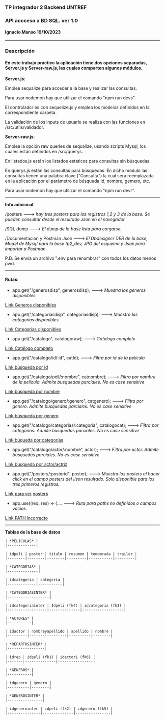 ### TP integrador 2 Backend UNTREF
### API accceso a BD SQL. ver 1.0
#### Ignacio Manso 19/10/2023
---
### Descripción
#### En este trabajo práctico la aplicación tiene dos opciones separadas, Server.js y Server-raw.js, las cuales comparten algunos módulos.

**Server.js**:

Emplea sequalize para acceder a la base y realizar las consultas.

Para usar nodemon hay que utilizar el comando "npm run devs".

El controlador es con sequelize.js y emplea los modelos definidos en la correspondiente carpeta.

La validación de los inputs de usuario se realiza con las funciones en /src/utils/validador.

**Server-raw.js**:

Emplea la opción raw queries de sequalize, usando scripts Mysql, los cuales están definidos en /src/querys.

En listados.js están los listados estaticos para consultas sin búsquedas.

En querys.js están las consultas para búsquedas. En dicho modulo las consultas tienen una palabra clave ("Consulta") la cual será reemplazada en la aplicación por el parámetro de búsqueda id, nombre, gemero, etc.

Para usar nodemon hay que utilizar el comando "npm run devr".

---

**Info adicional**

/posters ---> *hay tres posters para los registros 1,2 y 3 de la base. Se pueden consultar desde el resultado Json en el navegador.*

/SQL dump ---> *El dump de la base lista para cargarse.*

/Documentacion y Postman Json ---> *El Dbdesigner DER de la base, Model de Mysql para la base tp2_dev, JPG del esquema y Json para importar a Postman*


P.D. Se envía un archivo ".env para renombrar" con todos los datos menos pwd.

---
#### Rutas:

- app.get("/generosdisp", generosdisp); ---> *Muestra los generos disponibles*

[Link Generos disponibles](http://localhost:3000/generosdisp)
- app.get("/categoriasdisp", categoriasdisp); ---> *Muestra las categorias disponibles*

[Link Categorías disponibles](http://localhost:3000/categoriasdisp)
- app.get("/catalogo", catalogoraw); ---> *Catalogo completo*

[Link Catálogo completo](http://localhost:3000/catalogo)
- app.get("/catalogo/id/:id", catId); ---> *Filtra por id de la película*

[Link búsqueda por id](http://localhost:3000/catalogo/id/3)
- app.get("/catalogo/peli/:nombre", catnombre); ---> *Filtra por nombre de la película. Admite busquedas parciales. No es case sensitive*

[Link búsqueda por nombre](http://localhost:3000/catalogo/peli/anne)
- app.get("/catalogo/genero/:genero", catgenero); ---> *Filtra por genero. Admite busquedas parciales. No es case sensitive*

[Link búsqueda por genero](http://localhost:3000/catalogo/genero/Drama)
- app.get("/catalogo/categorias/:categoria", catalogocat); ---> *Filtra por categorias. Admite busquedas parciales. No es case sensitive*

[Link búqueda por categorías](http://localhost:3000/catalogo/categorias/Serie)
- app.get("/catalogo/actor/:nombre", actor); ---> *Filtra por actor. Admite busquedas parciales. No es case sensitive*

[Link búsqueda por actor/actriz](http://localhost:3000/catalogo/actor/Jennifer%20A)


- app.get("/posters/:posterid", poster); ---> *Muestra los posters al hacer click en el campo posters del Json resultado.
Solo disponible para los tres primeros registros.*

[Link para ver posters](http://localhost:3000/posters/1.jpg)

- app.use((req, res) => {.... ---> *Ruta para paths no definidos o campos vacios.*
  
[Link PATH incorrecto](http://localhost:3000/)

---

**Tablas de la base de datos**

```
| *PELICULAS* |
|-------------|

| idpeli | poster | titulo | resumen | temporada | trailer |
|--------|--------|--------|---------|-----------|---------|

| *CATEGORIAS* |
|--------------|

| idcategoria | categoria |
|-------------|-----------|

| *CATEGORIASINTER* |
|-------------------|

| idcategoriainter | Idpeli (fk4) | idcategoria (fk3) |
|------------------|--------------|-------------------|

| *ACTORES* |
|-----------|

| idactor | nombreyapellido | apellido | nombre |
|---------|-----------------|----------|--------|

| *REPARTOSINTER* |
|-----------------|

| idrep | idpeli (fk1) | idactor1 (fk6) |
|-------|--------------|----------------|

| *GENEROS* |
|-----------|

| idgenero | genero |
|----------|--------|

| *GENEROSINTER* |
|----------------|

| idgenerointer | idpeli (fk2) | idgenero (fk5) |
|---------------|--------------|----------------|

```
 
